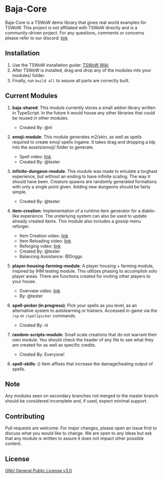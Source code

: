 # Baja-Core
Baja-Core is a TSWoW demo library that gives real world examples for TSWoW. This project is not affiliated with TSWoW directly and is a community-driven project. For any questions, comments or concerns please refer to our discord: [link](https://discord.gg/Zy2PY9C3n3)

## Installation
1. Use the TSWoW installation guide: [TSWoW Wiki](https://tswow.github.io/tswow-wiki/home/) 
2. After TSWoW is installed, drag and drop any of the modules into your modules/ folder.
3. Finally, run `build all` to assure all parts are correctly built.

## Current Modules
1. **baja-shared**: This module currently stores a small addon library written in TypeScript. In the future it would house any other libraries that could be reused in other modules. 
    * Created By: @nl

2. **emoji-module**: This module generates m2/skin, as well as spells required to create emoji spells ingame. It takes drag and dropping a blp into the assets/emoji/ folder to generate. 
    * Spell video: [link](https://streamable.com/rfvj7f)
    * Created By: @tester

3. **infinite-dungeon-module**: This module was made to emulate a torghast experience, but without an ending to have infinite scaling. The way it should have been. Creature spawns are randomly generated formations with only a single point given. Adding new dungeons should be fairly simple. 
    * Created By: @tester

4. **item-creation**: Implementation of a runtime item generator for a diablo-like experience. The underlying system can also be used to update already created items. This module also includes a gossip menu reforger.
    * Item Creation video: [link](https://streamable.com/trrnk8)
    * Item Reloading video: [link](https://streamable.com/03u64f)
    * Reforging video: [link](https://streamable.com/x3fx7j)
    * Created By: @tester
    * Balancing Assistance: @Driggs

5. **player-housing-farming-module**: A player housing + farming module, inspired by IHM testing module. This utilizes phasing to accomplish solo player areas. There are functions created for inviting other players to your house.
    * Overview video: [link](https://streamable.com/4n9umf)
    * By: @tester

6. **spell-picker (in progress)**: Pick your spells as you level, as an alternative system to autolearning or trainers. Accessed in-game via the `/sp` or `/spellpicker` commands.
    * Created By: nl

7. **random-scripts-module**: Small scale creations that do not warrant their own module. You should check the header of any file to see what they are created for as well as specific credits.
    * Created By: Everyone!

8. **spell-skills**: () Item affixes that increase the damage/healing output of spells. 

## Note
Any modules seen on secondary branches not merged to the master branch should be considered incomplete and, if used, expect minimal support.

## Contributing
Pull requests are welcome. For major changes, please open an issue first to discuss what you would like to change. We are open to any ideas but ask that any module is written to assure it does not impact other possible content.

## License
[GNU General Public License v3.0](https://choosealicense.com/licenses/gpl-3.0/)

